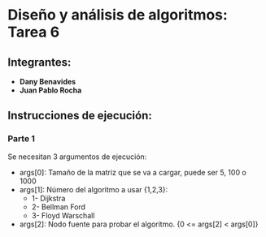 # Diseño y análisis de algoritmos: Tarea 6

## Integrantes:
* **Dany Benavides**
* **Juan Pablo Rocha**

## Instrucciones de ejecución:
### Parte 1
Se necesitan 3 argumentos de ejecución:
* args[0]: Tamaño de la matriz que se va a cargar, puede ser 5, 100 o 1000
* args[1]: Número del algoritmo a usar {1,2,3}:
   * 1- Dijkstra
   * 2- Bellman Ford
   * 3- Floyd Warschall
* args[2]: Nodo fuente para probar el algoritmo. {0 <= args[2] < args[0]}
